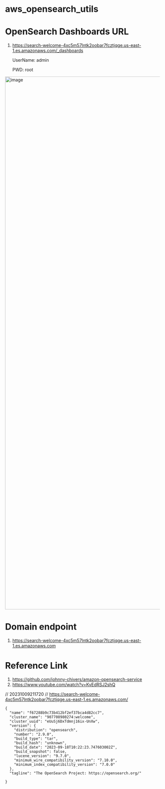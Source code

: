 # aws_opensearch_utils

# OpenSearch Dashboards URL
1. https://search-welcome-4xc5m57lntk2oobar7fcztjqge.us-east-1.es.amazonaws.com/_dashboards
   
   UserName: admin

   PWD:     root

<img width="1728" alt="image" src="https://github.com/anjijava16/aws_opensearch_utils/assets/5849522/79ca6b34-1a6a-4af9-8401-c0d069e4b768">


   
# Domain endpoint
1. https://search-welcome-4xc5m57lntk2oobar7fcztjqge.us-east-1.es.amazonaws.com 


# Reference Link
1. https://github.com/johnny-chivers/amazon-opensearch-service
2. https://www.youtube.com/watch?v=KvEdRSJ2shQ




// 20231009211720
// https://search-welcome-4xc5m57lntk2oobar7fcztjqge.us-east-1.es.amazonaws.com/

```
{
  "name": "f67288b9c73b412bf2ef37bca4d82cc7",
  "cluster_name": "907708980274:welcome",
  "cluster_uuid": "eUuSj6DxTdmnj16ix-UnXw",
  "version": {
    "distribution": "opensearch",
    "number": "2.9.0",
    "build_type": "tar",
    "build_hash": "unknown",
    "build_date": "2023-09-18T10:22:23.747603002Z",
    "build_snapshot": false,
    "lucene_version": "9.7.0",
    "minimum_wire_compatibility_version": "7.10.0",
    "minimum_index_compatibility_version": "7.0.0"
  },
  "tagline": "The OpenSearch Project: https://opensearch.org/"

}
```
